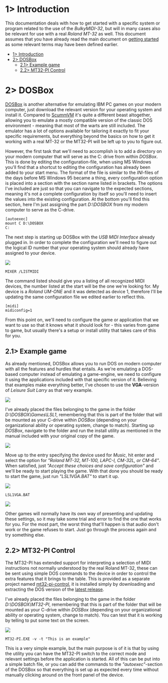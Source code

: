 # 1> Introduction
This documentation deals with how to get started with a specific system or program related to the use of the *BulkyMIDI-32*, but will in many cases also be relevant for use with a real *Roland MT-32* as well. This document assumes that you have already read the main document on [getting started](https://github.com/tebl/BulkyMIDI-32/blob/main/documentation/getting_started.md) as some relevant terms may have been defined earlier.

- [1> Introduction](#1-introduction)
- [2> DOSBox](#2-dosbox)
  - [2.1> Example game](#21-example-game)
  - [2.2> MT32-PI Control](#22-mt32-pi-control)

# 2> DOSBox
[DOSBox](https://www.dosbox.com/) is another alternative for emulating IBM PC games on your modern computer, just download the relevant version for your operating system and install it. Compared to [ScummVM](#2-scummvm) it's quite a different beast altogether, allowing you to emulate a mostly compatible version of the classic DOS environment - meaning that most of the warts are still included. The emulator has a lot of options available for tailoring it exactly to fit your specific requirements, but everything beyond the basics on how to get it working with a real MT-32 or the MT32-PI will be left up to you to figure out.

However, the first task that we'll need to accomplish is to add a directory on your modern computer that will serve as the C: drive from within *DOSBox*. This is done by editing the configuration-file, when using MS Windows you'll find that a shortcut to editing the configuration has already been added to your start menu. The format of the file is similar to the *INI*-files of the days before MS Windows 95 became a thing, every configuration option is placed into a section with the section name listed in brackets. The options I've included are just so that you can navigate to the expected sections, meaning it's not a complete configuration by itself so you'll need to insert the values into the existing configuration. At the bottom you'll find this section, here I'm just assigning the part *D:\DOSBOX* from my modern computer to serve as the C-drive.

```
[autoexec]
mount C D:\DOSBOX
C:
```

The next step is starting up DOSBox with the *USB MIDI Interface* already plugged in. In order to complete the configuration we'll need to figure out the logical ID number that your operating system should already have assigned to your device.

![](https://github.com/tebl/BulkyMIDI-32/raw/main/gallery/dosbox_mt32_001.png)
```
MIXER /LISTMIDI
```
The command listed should give you a listing of all recognized MIDI devices, the number listed at the start will be the one we're looking for. My device is a *Roland UM-ONE* and it was detected as device 1, therefore I'll be updating the same configuration file we edited earlier to reflect this.
```
[midi]
midiconfig=1
```

From this point on, we'll need to configure the game or application that we want to use so that it knows what it should look for - this varies from game to game, but usually there's a setup or install utility that takes care of this for you.

## 2.1> Example game
As already mentioned, DOSBox allows you to run DOS on modern computer with all the features and hurdles that entails. As we're emulating a DOS-based computer instead of emulating a game-engine, we need to configure it using the applications included with that specific version of it. Believing that examples make everything better, I've chosen to use the **VGA**-version of *Leisure Suit Larry* as that very example.

![](https://github.com/tebl/BulkyMIDI-32/raw/main/gallery/dosbox_mt32_010.png)

I've already placed the files belonging to the game in the folder *D:\DOSBOX\Games\LSL1*, remembering that this is part of the folder that will be mounted as your C-drive within *DOSBox* (depending on your organizational ability or operating system, change to match). Starting up *DOSBox*, navigate to the folder and run the install utility as mentioned in the manual included with your original copy of the game.

![](https://github.com/tebl/BulkyMIDI-32/raw/main/gallery/dosbox_mt32_011.png)

Move up to the entry specifying the device used for *Music*, hit enter and select the option for *"Roland MT-32, MT-100, LAPC-I, CM-32L, or CM-64"*. When satisfied, just *"Accept these choices and save configuration"* and we'll be ready to start playing the game. With that done you should be ready to start the game, just run *"LSL1VGA.BAT"* to start it up.

![](https://github.com/tebl/BulkyMIDI-32/raw/main/gallery/dosbox_mt32_012.png)
```
LSL1VGA.BAT
```
![](https://github.com/tebl/BulkyMIDI-32/raw/main/gallery/dosbox_mt32_013.png)

Other games will normally have its own way of presenting and updating these settings, so it may take some trial and error to find the one that works for you. For the most part, the worst thing that'll happen is that audio don't work or the game refuses to start. Just go through the process again and try something else.

## 2.2> MT32-PI Control
The MT32-PI has extended support for interpreting a selection of MIDI instructions not normally understood by the real Roland MT-32, these can be sent using simple DOS commands to the device in order to control the extra features that it brings to the table. This is provided as a separate project named [mt32-pi-control](https://github.com/gmcn42/mt32-pi-control), it is installed simply by downloading and extracting the DOS version of the [latest release](https://github.com/gmcn42/mt32-pi-control/releases).

I've already placed the files belonging to the game in the folder *D:\DOSBOX\MT32-PI*, remembering that this is part of the folder that will be mounted as your C-drive within *DOSBox* (depending on your organizational ability or operating system, change to match). You can test that it is working by telling to put some text on the screen.

![](https://github.com/tebl/BulkyMIDI-32/raw/main/gallery/dosbox_mt32_020.png)
```
MT32-PI.EXE -v -t "This is an example"
```

This is a very simple example, but the main purpose is of it is that by using the utility you can have the MT32-PI switch to the correct mode and relevant settings before the application is started. All of this can be put into a simple batch file, or you can add the commands to the *"autoexec"*-section of the DOSBox so that everything is set up as expected every time without manually clicking around on the front panel of the device.